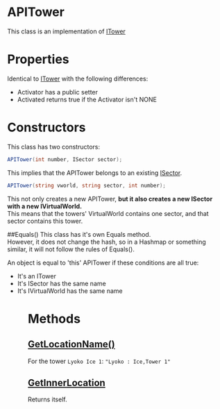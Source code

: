 # APITower
This class is an implementation of [ITower](./Interfaces/ITower.md)

# Properties
Identical to [ITower](./Interfaces/ITower.md)
with the following differences:
  + Activator has a public setter
  + Activated returns true if the Activator isn't NONE

# Constructors
This class has two constructors:
```csharp
APITower(int number, ISector sector);
```
This implies that the APITower belongs to an existing [ISector](./Interfaces/ISector.md).

```csharp
APITower(string vworld, string sector, int number);
```
This not only creates a new APITower, **but it also creates a new ISector with a new IVirtualWorld.**<br>
This means that the towers' VirtualWorld contains one sector, and that sector contains this tower.

##Equals()
This class has it's own Equals method.<br>
However, it does not change the hash, so in a Hashmap or something similar, it will not follow the rules of Equals().<br>

An object is equal to 'this' APITower if these conditions are all true:<br>
  <ul>
    <li>It's an ITower</li>
    <li>It's ISector has the same name</li>
    <li>It's IVirtualWorld has the same name</li>
  <ul>

# Methods
## [GetLocationName()](../RealWorld/Location/Abstract/ILocation.md#GetLocationName())
For the tower ``Lyoko Ice 1``: ``"Lyoko : Ice,Tower 1"``
## [GetInnerLocation](../RealWorld/Location/Abstract/ILocation.md#GetInnerLocation())
Returns itself.